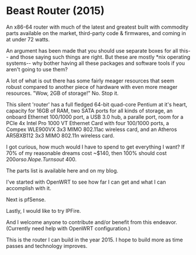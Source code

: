 # Beast Router (2015)

An x86-64 router with much of the latest and greatest built with commodity parts available on the market, third-party code & firmwares, and coming in at under 72 watts.

An argument has been made that you should use separate boxes for all this-- and those saying such things are right. But these are mostly *nix operating systems-- why bother having all these packages and software tools if you aren't going to use them?

A lot of what is out there has some fairly meager resources that seem robust compared to another piece of hardware with even more meager resources. "Wow, 2GB of storage!" No. Stop it.

This silent 'router' has a full fledged 64-bit quad-core Pentium at it's heart, capacity for 16GB of RAM, two SATA ports for all kinds of storage, an onboard Ethernet 100/1000 port, a USB 3.0 hub, a paralle port, room for a PCIe 4x Intel Pro 1000 VT Ethernet Card with four 100/1000 ports, a Compex WLE900VX 3x3 MIMO 802.11ac wireless card, and an Atheros AR5BXB112 3x3 MIMO 802.11n wireless card.

I got curious, how much would I have to spend to get everything I want? If 70% of my reasonable dreams cost ~$140, then 100% should cost $200 or so. Nope. Turns out ~$400.

The parts list is available here and on my blog.

I've started with OpenWRT to see how far I can get and what I can accomplish with it.

Next is pfSense.

Lastly, I would like to try IPFire.

And I welcome anyone to contribute and/or benefit from this endeavor. (Currently need help with OpenWRT configuration.)

This is the router I can build in the year 2015. I hope to build more as time passes and technology improves.
